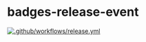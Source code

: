 # badges-release-event

[![.github/workflows/release.yml](https://github.com/anthmmatic/badges-release-event/actions/workflows/release.yml/badge.svg?branch="1.05"&event=release)](https://github.com/anthmmatic/badges-release-event/actions/workflows/release.yml)
